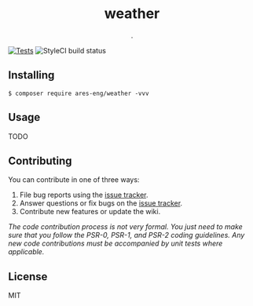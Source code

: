 <h1 align="center"> weather </h1>

<p align="center"> .</p>

[![Tests](https://github.com/Ares-eng/weather/actions/workflows/tests.yml/badge.svg)](https://github.com/Ares-eng/weather/actions/workflows/tests.yml)
![StyleCI build status](https://github.styleci.io/repos/476929602/shield) 
## Installing

```shell
$ composer require ares-eng/weather -vvv
```

## Usage

TODO

## Contributing

You can contribute in one of three ways:

1. File bug reports using the [issue tracker](https://github.com/ares-eng/weather/issues).
2. Answer questions or fix bugs on the [issue tracker](https://github.com/ares-eng/weather/issues).
3. Contribute new features or update the wiki.

_The code contribution process is not very formal. You just need to make sure that you follow the PSR-0, PSR-1, and PSR-2 coding guidelines. Any new code contributions must be accompanied by unit tests where applicable._

## License

MIT
